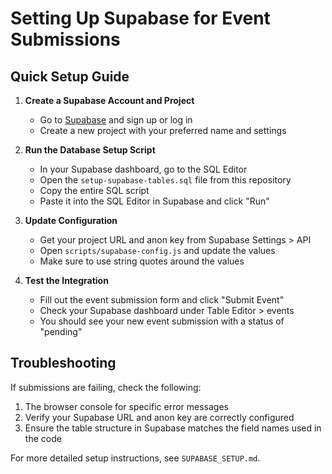 # Setting Up Supabase for Event Submissions

## Quick Setup Guide

1. **Create a Supabase Account and Project**
   - Go to [Supabase](https://supabase.com/) and sign up or log in
   - Create a new project with your preferred name and settings

2. **Run the Database Setup Script**
   - In your Supabase dashboard, go to the SQL Editor
   - Open the `setup-supabase-tables.sql` file from this repository
   - Copy the entire SQL script
   - Paste it into the SQL Editor in Supabase and click "Run"

3. **Update Configuration**
   - Get your project URL and anon key from Supabase Settings > API
   - Open `scripts/supabase-config.js` and update the values
   - Make sure to use string quotes around the values

4. **Test the Integration**
   - Fill out the event submission form and click "Submit Event"
   - Check your Supabase dashboard under Table Editor > events
   - You should see your new event submission with a status of "pending"

## Troubleshooting

If submissions are failing, check the following:

1. The browser console for specific error messages
2. Verify your Supabase URL and anon key are correctly configured
3. Ensure the table structure in Supabase matches the field names used in the code

For more detailed setup instructions, see `SUPABASE_SETUP.md`. 